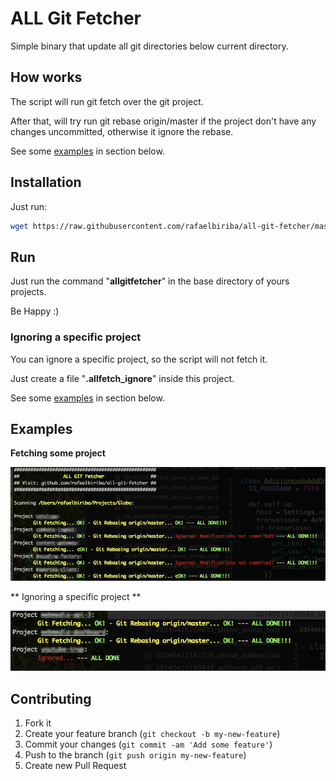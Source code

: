 # ALL Git Fetcher

Simple binary that update all git directories below current directory.

## How works

The script will run git fetch over the git project.

After that, will try run git rebase origin/master if the project don't have any changes uncommitted, otherwise it ignore the rebase.

See some [examples](#examples) in section below.

## Installation

Just run:

```bash
wget https://raw.githubusercontent.com/rafaelbiriba/all-git-fetcher/master/bin/allgitfetcher -O /usr/bin/allgitfetcher && sudo chmod +x /usr/bin/allgitfetcher
```

## Run

Just run the command "**allgitfetcher**" in the base directory of yours projects.

Be Happy :)

### Ignoring a specific project

You can ignore a specific project, so the script will not fetch it.

Just create a file "**.allfetch_ignore**" inside this project.

See some [examples](#examples) in section below.

## Examples
**Fetching some project**

![Example](docs/example.png)


** Ignoring a specific project **

![Example](docs/ignore-example.png)

## Contributing

1. Fork it
2. Create your feature branch (`git checkout -b my-new-feature`)
3. Commit your changes (`git commit -am 'Add some feature'`)
4. Push to the branch (`git push origin my-new-feature`)
5. Create new Pull Request
